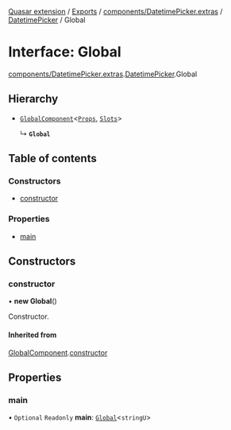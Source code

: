 [Quasar extension](../index.md) / [Exports](../modules.md) / [components/DatetimePicker.extras](../modules/components_DatetimePicker_extras.md) / [DatetimePicker](../modules/components_DatetimePicker_extras.DatetimePicker.md) / Global

# Interface: Global

[components/DatetimePicker.extras](../modules/components_DatetimePicker_extras.md).[DatetimePicker](../modules/components_DatetimePicker_extras.DatetimePicker.md).Global

## Hierarchy

- [`GlobalComponent`](components_api_misc.GlobalComponent.md)<[`Props`](components_DatetimePicker_extras.DatetimePicker.Props.md), [`Slots`](components_DatetimePicker_extras.DatetimePicker.Slots.md)\>

  ↳ **`Global`**

## Table of contents

### Constructors

- [constructor](components_DatetimePicker_extras.DatetimePicker.Global.md#constructor)

### Properties

- [main](components_DatetimePicker_extras.DatetimePicker.Global.md#main)

## Constructors

### constructor

• **new Global**()

Constructor.

#### Inherited from

[GlobalComponent](components_api_misc.GlobalComponent.md).[constructor](components_api_misc.GlobalComponent.md#constructor)

## Properties

### main

• `Optional` `Readonly` **main**: [`Global`](components_Field_extras.Field.Global.md)<`stringU`\>

